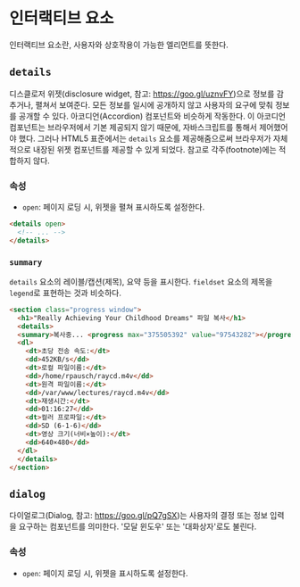 # 인터랙티브 요소

인터랙티브 요소란, 사용자와 상호작용이 가능한 엘리먼트를 뜻한다.

## `details`

디스클로저 위젯(disclosure widget, 참고: https://goo.gl/uznvFY)으로 정보를 감추거나, 펼쳐서 보여준다. 모든 정보를 일시에 공개하지 않고 사용자의 요구에 맞춰 정보를 공개할 수 있다. 아코디언(Accordion) 컴포넌트와 비슷하게 작동한다. 이 아코디언 컴포넌트는 브라우저에서 기본 제공되지 않기 때문에, 자바스크립트를 통해서 제어했어야 했다. 그러나 HTML5 표준에서는 `details` 요소를 제공해줌으로써 브라우저가 자체적으로 내장된 위젯 컴포넌트를 제공할 수 있게 되었다. 참고로 각주(footnote)에는 적합하지 않다.

### 속성

* `open`: 페이지 로딩 시, 위젯을 펼쳐 표시하도록 설정한다.

```html
<details open>
  <!-- ... -->
</details>
```

### `summary`

`details` 요소의 레이블/캡션(제목), 요약 등을 표시한다. `fieldset` 요소의 제목을 `legend`로 표현하는 것과 비슷하다.

```html
<section class="progress window">
  <h1>"Really Achieving Your Childhood Dreams" 파일 복사</h1>
  <details>
  <summary>복사중... <progress max="375505392" value="97543282"></progress> 25%</summary>
  <dl>
    <dt>초당 전송 속도:</dt>
    <dd>452KB/s</dd>
    <dt>로컬 파일이름:</dt>
    <dd>/home/rpausch/raycd.m4v</dd>
    <dt>원격 파일이름:</dt>
    <dd>/var/www/lectures/raycd.m4v</dd>
    <dt>재생시간:</dt>
    <dd>01:16:27</dd>
    <dt>컬러 프로파일:</dt>
    <dd>SD (6-1-6)</dd>
    <dt>영상 크기(너비×높이):</dt>
    <dd>640×480</dd>
  </dl>
  </details>
</section>
```

## `dialog`

다이얼로그(Dialog, 참고: https://goo.gl/pQ7gSX)는 사용자의 결정 또는 정보 입력을 요구하는 컴포넌트를 의미한다. '모달 윈도우' 또는 '대화상자'로도 불린다.

### 속성

* `open`: 페이지 로딩 시, 위젯을 표시하도록 설정한다.
